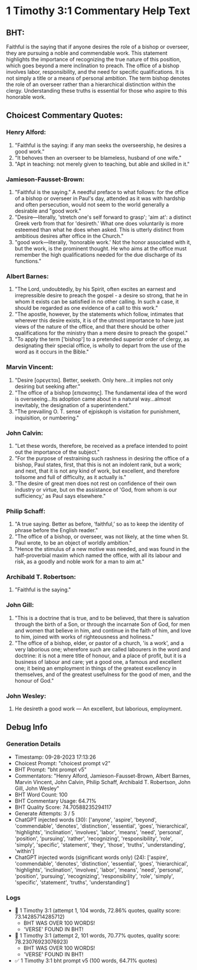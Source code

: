 # 1 Timothy 3:1 Commentary Help Text

## BHT:
Faithful is the saying that if anyone desires the role of a bishop or overseer, they are pursuing a noble and commendable work. This statement highlights the importance of recognizing the true nature of this position, which goes beyond a mere inclination to preach. The office of a bishop involves labor, responsibility, and the need for specific qualifications. It is not simply a title or a means of personal ambition. The term bishop denotes the role of an overseer rather than a hierarchical distinction within the clergy. Understanding these truths is essential for those who aspire to this honorable work.

## Choicest Commentary Quotes:
### Henry Alford:
1. "Faithful is the saying: if any man seeks the overseership, he desires a good work."
2. "It behoves then an overseer to be blameless, husband of one wife."
3. "Apt in teaching: not merely given to teaching, but able and skilled in it."

### Jamieson-Fausset-Brown:
1. "Faithful is the saying." A needful preface to what follows: for the office of a bishop or overseer in Paul's day, attended as it was with hardship and often persecution, would not seem to the world generally a desirable and "good work."
2. "Desire—literally, 'stretch one's self forward to grasp'; 'aim at': a distinct Greek verb from that for 'desireth.' What one does voluntarily is more esteemed than what he does when asked. This is utterly distinct from ambitious desires after office in the Church."
3. "good work—literally, 'honorable work.' Not the honor associated with it, but the work, is the prominent thought. He who aims at the office must remember the high qualifications needed for the due discharge of its functions."

### Albert Barnes:
1. "The Lord, undoubtedly, by his Spirit, often excites an earnest and irrepressible desire to preach the gospel - a desire so strong, that he in whom it exists can be satisfied in no other calling. In such a case, it should be regarded as one evidence of a call to this work."
2. "The apostle, however, by the statements which follow, intimates that wherever this desire exists, it is of the utmost importance to have just views of the nature of the office, and that there should be other qualifications for the ministry than a mere desire to preach the gospel."
3. "To apply the term ['bishop'] to a pretended superior order of clergy, as designating their special office, is wholly to depart from the use of the word as it occurs in the Bible."

### Marvin Vincent:
1. "Desire [ορεγεται]. Better, seeketh. Only here...it implies not only desiring but seeking after." 
2. "The office of a bishop [επισκοπης]. The fundamental idea of the word is overseeing...Its adoption came about in a natural way...almost inevitably, the designation of a superintendent." 
3. "The prevailing O. T. sense of ejpiskoph is visitation for punishment, inquisition, or numbering."

### John Calvin:
1. "Let these words, therefore, be received as a preface intended to point out the importance of the subject."
2. "For the purpose of restraining such rashness in desiring the office of a bishop, Paul states, first, that this is not an indolent rank, but a work; and next, that it is not any kind of work, but excellent, and therefore toilsome and full of difficulty, as it actually is."
3. "The desire of great men does not rest on confidence of their own industry or virtue, but on the assistance of 'God, from whom is our sufficiency,' as Paul says elsewhere."

### Philip Schaff:
1. "A true saying. Better as before, ‘faithful,’ so as to keep the identity of phrase before the English reader."
2. "The office of a bishop, or overseer, was not likely, at the time when St. Paul wrote, to be an object of worldly ambition."
3. "Hence the stimulus of a new motive was needed, and was found in the half-proverbial maxim which named the office, with all its labour and risk, as a goodly and noble work for a man to aim at."

### Archibald T. Robertson:
1. "Faithful is the saying."

### John Gill:
1. "This is a doctrine that is true, and to be believed, that there is salvation through the birth of a Son, or through the incarnate Son of God, for men and women that believe in him, and continue in the faith of him, and love to him, joined with works of righteousness and holiness."
2. "The office of a bishop, elder, or pastor of a church, 'is a work', and a very laborious one; wherefore such are called labourers in the word and doctrine: it is not a mere title of honour, and a place of profit, but it is a business of labour and care; yet a good one, a famous and excellent one; it being an employment in things of the greatest excellency in themselves, and of the greatest usefulness for the good of men, and the honour of God."

### John Wesley:
1. He desireth a good work — An excellent, but laborious, employment.


## Debug Info
### Generation Details
- Timestamp: 09-28-2023 17:13:26
- Choicest Prompt: "choicest prompt v2"
- BHT Prompt: "bht prompt v5"
- Commentators: "Henry Alford, Jamieson-Fausset-Brown, Albert Barnes, Marvin Vincent, John Calvin, Philip Schaff, Archibald T. Robertson, John Gill, John Wesley"
- BHT Word Count: 100
- BHT Commentary Usage: 64.71%
- BHT Quality Score: 74.70588235294117
- Generate Attempts: 3 / 5
- ChatGPT injected words (30):
	['anyone', 'aspire', 'beyond', 'commendable', 'denotes', 'distinction', 'essential', 'goes', 'hierarchical', 'highlights', 'inclination', 'involves', 'labor', 'means', 'need', 'personal', 'position', 'pursuing', 'rather', 'recognizing', 'responsibility', 'role', 'simply', 'specific', 'statement', 'they', 'those', 'truths', 'understanding', 'within']
- ChatGPT injected words (significant words only) (24):
	['aspire', 'commendable', 'denotes', 'distinction', 'essential', 'goes', 'hierarchical', 'highlights', 'inclination', 'involves', 'labor', 'means', 'need', 'personal', 'position', 'pursuing', 'recognizing', 'responsibility', 'role', 'simply', 'specific', 'statement', 'truths', 'understanding']

### Logs
- 🔄 1 Timothy 3:1 (attempt 1, 104 words, 72.86% quotes, quality score: 73.14285714285712) 
	- BHT WAS OVER 100 WORDS! 
	- 'VERSE' FOUND IN BHT!
- 🔄 1 Timothy 3:1 (attempt 2, 101 words, 70.77% quotes, quality score: 78.23076923076923) 
	- BHT WAS OVER 100 WORDS! 
	- 'VERSE' FOUND IN BHT!
- ✅ 1 Timothy 3:1 bht prompt v5 (100 words, 64.71% quotes)
